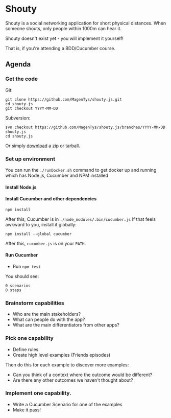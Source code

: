 # Shouty

Shouty is a social networking application for short physical distances.
When someone shouts, only people within 1000m can hear it.

Shouty doesn't exist yet - you will implement it yourself!

That is, if you're attending a BDD/Cucumber course.

## Agenda

### Get the code

Git:

    git clone https://github.com/MagenTys/shouty.js.git
    cd shouty.js
    git checkout YYYY-MM-DD

Subversion:

    svn checkout https://github.com/MagenTys/shouty.js/branches/YYYY-MM-DD shouty.js
    cd shouty.js

Or simply [download](https://github.com/MagenTys/shouty.js/releases) a zip or tarball.

### Set up environment

You can run the `./runDocker.sh` command to get docker up and running which has Node.js, Cucumber and NPM installed

#### Install Node.js

#### Install Cucumber and other dependencies

```
npm install
```

After this, Cucumber is in `./node_modules/.bin/cucumber.js`
If that feels awkward to you, install it globally:

```
npm install --global cucumber
```

After this, `cucumber.js` is on your `PATH`.

#### Run Cucumber
* Run `npm test`

You should see:

    0 scenarios
    0 steps

### Brainstorm capabilities

* Who are the main stakeholders?
* What can people do with the app?
* What are the main differentiators from other apps?

### Pick one capability

* Define rules
* Create high level examples (Friends episodes)

Then do this for each example to discover more examples:

* Can you think of a context where the outcome would be different?
* Are there any other outcomes we haven't thought about?

### Implement one capability.

* Write a Cucumber Scenario for one of the examples
* Make it pass!
